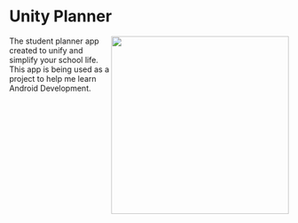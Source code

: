 # Unity Planner
<img align="right" src="http://www.nbdeg.com/images/unityplanner.png" height="320" width="320">

The student planner app created to unify and simplify your school life.
This app is being used as a project to help me learn Android Development.

